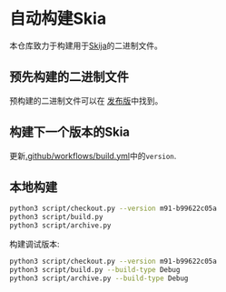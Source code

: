 # 自动构建Skia

本仓库致力于构建用于[Skija](https://github.com/HumbleUI/Skija)的二进制文件。

## 预先构建的二进制文件

预构建的二进制文件可以在 [发布版](https://github.com/HumbleUI/SkiaBuild/releases)中找到。

## 构建下一个版本的Skia

更新[.github/workflows/build.yml](https://github.com/HumbleUI/SkiaBuild/blob/master/.github/workflows/build.yml)中的`version`.

## 本地构建

```sh
python3 script/checkout.py --version m91-b99622c05a
python3 script/build.py
python3 script/archive.py
```

构建调试版本:

```sh
python3 script/checkout.py --version m91-b99622c05a
python3 script/build.py --build-type Debug
python3 script/archive.py --build-type Debug
```